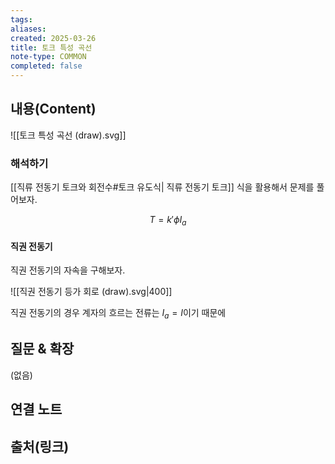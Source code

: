 ```yaml
---
tags:
aliases: 
created: 2025-03-26
title: 토크 특성 곡선
note-type: COMMON
completed: false
---
```


## 내용(Content)

![[토크 특성 곡선 (draw).svg]]


### 해석하기

[[직류 전동기 토크와 회전수#토크 유도식| 직류 전동기 토크]] 식을 활용해서 문제를 풀어보자.

$$
T = k'\phi I_{a}
$$

#### 직권 전동기

직권 전동기의 자속을 구해보자.

![[직권 전동기 등가 회로 (draw).svg|400]]

직권 전동기의 경우 계자의 흐르는 전류는 $I_{a} = I$이기 때문에

## 질문 & 확장

(없음)

## 연결 노트

## 출처(링크)

